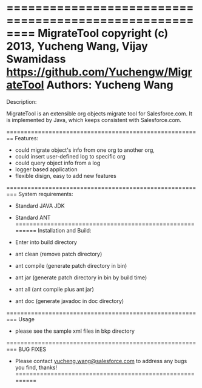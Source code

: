 ========================================================
MigrateTool
copyright (c) 2013, Yucheng Wang,  Vijay Swamidass
https://github.com/Yuchengw/MigrateTool
Authors: Yucheng Wang
========================================================
Description:

MigrateTool is an extensible org objects migrate tool for Salesforce.com. 
It is implemented by Java, which keeps consistent with Salesforce.com.

========================================================
Features:

- could migrate object's info from one org to another org, 
- could insert user-defined log to specific org
- could query object info from a log
- logger based application
- flexible disign, easy to add new features

=========================================================
System requirements:

- Standard JAVA JDK
- Standard ANT 
=========================================================
Installation and Build:

- Enter into build directory
- ant clean (remove patch directory)
- ant compile (generate patch directory in bin)
- ant jar (generate patch directory in bin by build time)
- ant all (ant compile plus ant jar)
- ant doc (generate javadoc in doc directory)

=========================================================
Usage
- please see the sample xml files in bkp directory 

=========================================================
BUG FIXES
- Please contact yucheng.wang@salesforce.com to address any 
  bugs you find, thanks!
=========================================================






